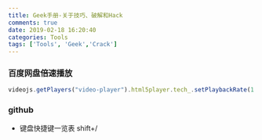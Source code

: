 ```yaml
---
title: Geek手册-关于技巧、破解和Hack
comments: true
date: 2019-02-18 16:20:40
categories: Tools
tags: ['Tools', 'Geek','Crack']
---
```


### 百度网盘倍速播放
```JavaScript
videojs.getPlayers("video-player").html5player.tech_.setPlaybackRate(1.5)
```
### github
* 键盘快捷键一览表 shift+/
